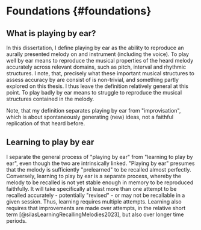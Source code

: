 # Foundations {#foundations}


## What is playing by ear?

In this dissertation, I define playing by ear as the ability to reproduce an aurally presented melody on and instrument (including the voice). To play well by ear means to reproduce the musical properties of the heard melody accurately across relevant domains, such as pitch, interval and rhythmic structures. I note, that, precisely what these important musical structures to assess accuracy by are consist of is non-trivial, and something partly explored on this thesis. I thus leave the definition relatively general at this point. To play badly by ear means to struggle to reproduce the musical structures contained in the melody.

Note, that my definition separates playing by ear from "improvisation", which is about spontaneously generating (new) ideas, not a faithful replication of that heard before.

## Learning to play by ear

I separate the general process of "playing by ear" from "learning to play by ear", even though the two are intrinsically linked. "Playing by ear" presumes that the melody is sufficiently "prelearned" to be recalled almost perfectly. Conversely, learning to play by ear is a separate process, whereby the melody to be recalled is not yet stable enough in memory to be reproduced faithfully. It will take specifically at least more than one attempt to be recalled accurately - potentially "revised" - or may not be recallable in a given session. Thus, learning requires multiple attempts. Learning also requires that improvements are made over attempts, in the relative short term [@silasLearningRecallingMelodies2023], but also over longer time periods.





